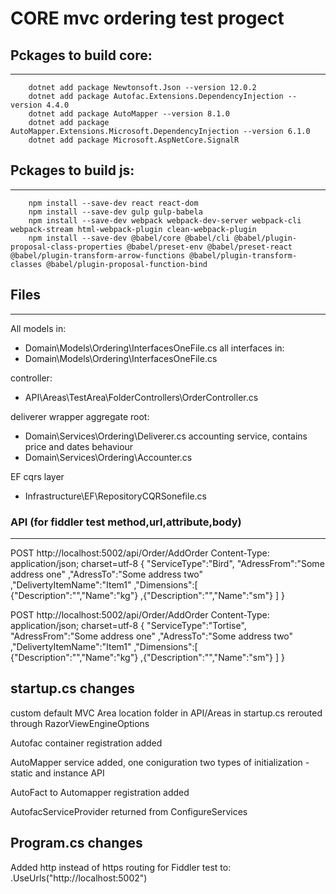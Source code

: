 # CORE mvc ordering test progect


## Pckages to build core:
-------------------------------------------------------
```
    dotnet add package Newtonsoft.Json --version 12.0.2
    dotnet add package Autofac.Extensions.DependencyInjection --version 4.4.0
    dotnet add package AutoMapper --version 8.1.0
    dotnet add package AutoMapper.Extensions.Microsoft.DependencyInjection --version 6.1.0
    dotnet add package Microsoft.AspNetCore.SignalR
```

## Pckages to build js:
-------------------------------------------------------
```
    npm install --save-dev react react-dom
    npm install --save-dev gulp gulp-babela
    npm install --save-dev webpack webpack-dev-server webpack-cli webpack-stream html-webpack-plugin clean-webpack-plugin
    npm install --save-dev @babel/core @babel/cli @babel/plugin-proposal-class-properties @babel/preset-env @babel/preset-react @babel/plugin-transform-arrow-functions @babel/plugin-transform-classes @babel/plugin-proposal-function-bind
```

## Files
-------------------------------------------------------
All models in:
- Domain\Models\Ordering\InterfacesOneFile.cs
all interfaces in:
- Domain\Models\Ordering\InterfacesOneFile.cs

controller:
- API\Areas\TestArea\FolderControllers\OrderController.cs

deliverer wrapper aggregate root:
- Domain\Services\Ordering\Deliverer.cs
accounting service, contains price and dates behaviour
- Domain\Services\Ordering\Accounter.cs

EF cqrs layer
- Infrastructure\EF\RepositoryCQRSonefile.cs


### API (for fiddler test method,url,attribute,body)
-------------------------------------------------------
POST
http://localhost:5002/api/Order/AddOrder
Content-Type: application/json; charset=utf-8
{
    "ServiceType":"Bird",
	"AdressFrom":"Some address one"
	,"AdressTo":"Some address two"
	,"DelivertyItemName":"Item1"
	,"Dimensions":[
		{"Description":"","Name":"kg"}
		,{"Description":"","Name":"sm"}
	]
}

POST
http://localhost:5002/api/Order/AddOrder
Content-Type: application/json; charset=utf-8
{
    "ServiceType":"Tortise",
	"AdressFrom":"Some address one"
	,"AdressTo":"Some address two"
	,"DelivertyItemName":"Item1"
	,"Dimensions":[
		{"Description":"","Name":"kg"}
		,{"Description":"","Name":"sm"}
	]
}




startup.cs changes
-------------------------------------------------------
custom default MVC Area location folder in API/Areas
in startup.cs rerouted through  RazorViewEngineOptions

Autofac container registration added

AutoMapper service added, 
one coniguration 
two types of initialization - static and instance API

AutoFact to Automapper registration added

AutofacServiceProvider returned from ConfigureServices


Program.cs changes
-------------------------------------------------------
Added http instead of https routing for Fiddler test to:
    .UseUrls("http://localhost:5002")


